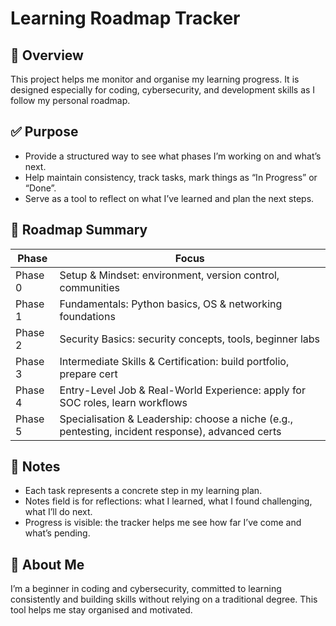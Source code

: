 # Learning Roadmap Tracker

## 📘 Overview  
This project helps me monitor and organise my learning progress. It is designed especially for coding, cybersecurity, and development skills as I follow my personal roadmap.

## ✅ Purpose  
- Provide a structured way to see what phases I’m working on and what’s next.  
- Help maintain consistency, track tasks, mark things as “In Progress” or “Done”.  
- Serve as a tool to reflect on what I’ve learned and plan the next steps.

## 🧭 Roadmap Summary  
| Phase | Focus |
|-------|-------|
| Phase 0 | Setup & Mindset: environment, version control, communities |
| Phase 1 | Fundamentals: Python basics, OS & networking foundations |
| Phase 2 | Security Basics: security concepts, tools, beginner labs |
| Phase 3 | Intermediate Skills & Certification: build portfolio, prepare cert |
| Phase 4 | Entry-Level Job & Real-World Experience: apply for SOC roles, learn workflows |
| Phase 5 | Specialisation & Leadership: choose a niche (e.g., pentesting, incident response), advanced certs |

## 📝 Notes  
- Each task represents a concrete step in my learning plan.  
- Notes field is for reflections: what I learned, what I found challenging, what I’ll do next.  
- Progress is visible: the tracker helps me see how far I’ve come and what’s pending.

## 👤 About Me  
I’m a beginner in coding and cybersecurity, committed to learning consistently and building skills without relying on a traditional degree. This tool helps me stay organised and motivated.

